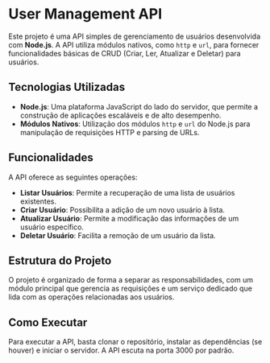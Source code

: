 # User Management API

Este projeto é uma API simples de gerenciamento de usuários desenvolvida com **Node.js**. A API utiliza módulos nativos, como `http` e `url`, para fornecer funcionalidades básicas de CRUD (Criar, Ler, Atualizar e Deletar) para usuários.

## Tecnologias Utilizadas

- **Node.js**: Uma plataforma JavaScript do lado do servidor, que permite a construção de aplicações escaláveis e de alto desempenho.
- **Módulos Nativos**: Utilização dos módulos `http` e `url` do Node.js para manipulação de requisições HTTP e parsing de URLs.

## Funcionalidades

A API oferece as seguintes operações:

- **Listar Usuários**: Permite a recuperação de uma lista de usuários existentes.
- **Criar Usuário**: Possibilita a adição de um novo usuário à lista.
- **Atualizar Usuário**: Permite a modificação das informações de um usuário específico.
- **Deletar Usuário**: Facilita a remoção de um usuário da lista.

## Estrutura do Projeto

O projeto é organizado de forma a separar as responsabilidades, com um módulo principal que gerencia as requisições e um serviço dedicado que lida com as operações relacionadas aos usuários.

## Como Executar

Para executar a API, basta clonar o repositório, instalar as dependências (se houver) e iniciar o servidor. A API escuta na porta 3000 por padrão.

